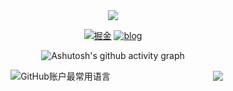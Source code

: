<div id="title" align=center>

<img src="https://readme-typing-svg.herokuapp.com?font=Segoe+Script&center=true&lines=YicoFighting" />

[![掘金](https://img.shields.io/badge/%E6%8E%98%E9%87%91-coderlzh-blue)](https://juejin.cn/user/1302284631804765/posts)
[![blog](https://img.shields.io/badge/blog-前端笔记-red)](https://www.note.xl-ctf.top/)

![Ashutosh's github activity graph](https://github-readme-activity-graph.vercel.app/graph?username=YicoFighting&theme=vue)

<div style="width:100%;display:flex;align-items:center;">
    <div style="flex:2;">
        <img src="https://github-stats.ubrong.com/api/top-langs/?username=YicoFighting&layout=compact&theme=tokyonight" alt="GitHub账户最常用语言"></img>
    </div>
    <div style="flex:1;">
        <img src="https://count.getloli.com/get/@:YicoFighting?theme=moebooru">
    </div>
</div>

</div>
